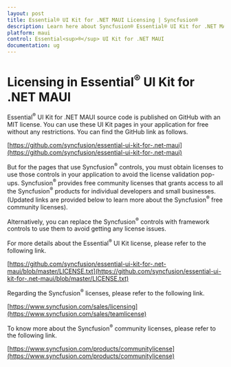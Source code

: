 ```yaml
---
layout: post
title: Essential® UI Kit for .NET MAUI Licensing | Syncfusion®
description: Learn here about Syncfusion® Essential® UI Kit for .NET MAUI license key, how to generate the license key, how to register the license key, and more details.
platform: maui
control: Essential<sup>®</sup> UI Kit for .NET MAUI
documentation: ug
---
```


# Licensing in Essential<sup>®</sup> UI Kit for .NET MAUI

Essential<sup>®</sup> UI Kit for .NET MAUI source code is published on GitHub with an MIT license. You can use these UI Kit pages in your application for free without any restrictions. You can find the GitHub link as follows.

[https://github.com/syncfusion/essential-ui-kit-for-.net-maui](https://github.com/syncfusion/essential-ui-kit-for-.net-maui)

But for the pages that use Syncfusion<sup>®</sup> controls, you must obtain licenses to use those controls in your application to avoid the license validation pop-ups. Syncfusion<sup>®</sup> provides free community licenses that grants access to all the Syncfusion<sup>®</sup> products for individual developers and small businesses. 
(Updated links are provided below to learn more about the Syncfusion<sup>®</sup> free community licenses).

Alternatively, you can replace the Syncfusion<sup>®</sup> controls with framework controls to use them to avoid getting any license issues.

For more details about the Essential<sup>®</sup> UI Kit license, please refer to the following link.

[https://github.com/syncfusion/essential-ui-kit-for-.net-maui/blob/master/LICENSE.txt](https://github.com/syncfusion/essential-ui-kit-for-.net-maui/blob/master/LICENSE.txt)

Regarding the Syncfusion<sup>®</sup> licenses, please refer to the following link.

[https://www.syncfusion.com/sales/licensing](https://www.syncfusion.com/sales/teamlicense)

To know more about the Syncfusion<sup>®</sup> community licenses, please refer to the following link.

[https://www.syncfusion.com/products/communitylicense](https://www.syncfusion.com/products/communitylicense)
